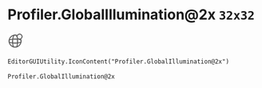 # Profiler.GlobalIllumination@2x `32x32`
<img src="/img/Profiler.GlobalIllumination@2x.png" width=32 height=32>

``` CSharp
EditorGUIUtility.IconContent("Profiler.GlobalIllumination@2x")
```
```
Profiler.GlobalIllumination@2x
```

